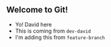 ## Welcome to Git!

- Yo! David here
- This is coming from `dev-david`
- I'm adding this from `feature-branch`